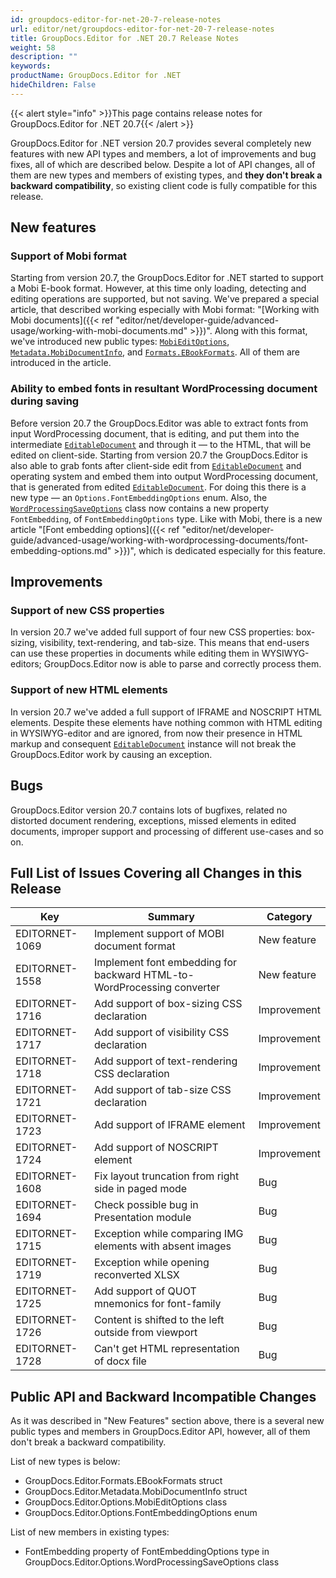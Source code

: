 ```yaml
---
id: groupdocs-editor-for-net-20-7-release-notes
url: editor/net/groupdocs-editor-for-net-20-7-release-notes
title: GroupDocs.Editor for .NET 20.7 Release Notes
weight: 58
description: ""
keywords: 
productName: GroupDocs.Editor for .NET
hideChildren: False
---
```

{{< alert style="info" >}}This page contains release notes for GroupDocs.Editor for .NET 20.7{{< /alert >}}

GroupDocs.Editor for .NET version 20.7 provides several completely new features with new API types and members, a lot of improvements and bug fixes, all of which are described below. Despite a lot of API changes, all of them are new types and members of existing types, and **they don't break a backward compatibility**, so existing client code is fully compatible for this release.

## New features

### Support of Mobi format

Starting from version 20.7, the GroupDocs.Editor for .NET started to support a Mobi E-book format. However, at this time only loading, detecting and editing operations are supported, but not saving. We've prepared a special article, that described working especially with Mobi format: "[Working with Mobi documents]({{< ref "editor/net/developer-guide/advanced-usage/working-with-mobi-documents.md" >}})". Along with this format, we've introduced new public types: [`MobiEditOptions`](https://apireference.groupdocs.com/editor/net/groupdocs.editor.options/mobieditoptions), [`Metadata.MobiDocumentInfo`](https://apireference.groupdocs.com/editor/net/groupdocs.editor.metadata/mobidocumentinfo), and [`Formats.EBookFormats`](https://apireference.groupdocs.com/editor/net/groupdocs.editor.formats/ebookformats). All of them are introduced in the article.

### Ability to embed fonts in resultant WordProcessing document during saving

Before version 20.7 the GroupDocs.Editor was able to extract fonts from input WordProcessing document, that is editing, and put them into the intermediate [`EditableDocument`](https://apireference.groupdocs.com/net/editor/groupdocs.editor/editabledocument) and through it — to the HTML, that will be edited on client-side. Starting from version 20.7 the GroupDocs.Editor is also able to grab fonts after client-side edit from [`EditableDocument`](https://apireference.groupdocs.com/net/editor/groupdocs.editor/editabledocument) and operating system and embed them into output WordProcessing document, that is generated from edited [`EditableDocument`](https://apireference.groupdocs.com/net/editor/groupdocs.editor/editabledocument). For doing this there is a new type — an `Options.FontEmbeddingOptions` enum. Also, the [`WordProcessingSaveOptions`](https://apireference.groupdocs.com/net/editor/groupdocs.editor.options/wordprocessingsaveoptions) class now contains a new property `FontEmbedding`, of `FontEmbeddingOptions` type. Like with Mobi, there is a new article "[Font embedding options]({{< ref "editor/net/developer-guide/advanced-usage/working-with-wordprocessing-documents/font-embedding-options.md" >}})", which is dedicated especially for this feature.

## Improvements

### Support of new CSS properties

In version 20.7 we've added full support of four new CSS properties: box-sizing, visibility, text-rendering, and tab-size. This means that end-users can use these properties in documents while editing them in WYSIWYG-editors; GroupDocs.Editor now is able to parse and correctly process them.

### Support of new HTML elements

In version 20.7 we've added a full support of IFRAME and NOSCRIPT HTML elements. Despite these elements have nothing common with HTML editing in WYSIWYG-editor and are ignored, from now their presence in HTML markup and consequent [`EditableDocument`](https://apireference.groupdocs.com/net/editor/groupdocs.editor/editabledocument) instance will not break the GroupDocs.Editor work by causing an exception.

## Bugs

GroupDocs.Editor version 20.7 contains lots of bugfixes, related no distorted document rendering, exceptions, missed elements in edited documents, improper support and processing of different use-cases and so on.

## Full List of Issues Covering all Changes in this Release

| Key | Summary | Category |
| --- | --- | --- |
| EDITORNET-1069 | Implement support of MOBI document format | New feature |
| EDITORNET-1558 | Implement font embedding for backward HTML-to-WordProcessing converter | New feature |
| EDITORNET-1716 | Add support of box-sizing CSS declaration | Improvement |
| EDITORNET-1717 | Add support of visibility CSS declaration | Improvement |
| EDITORNET-1718 | Add support of text-rendering CSS declaration | Improvement |
| EDITORNET-1721 | Add support of tab-size CSS declaration | Improvement |
| EDITORNET-1723 | Add support of IFRAME element | Improvement |
| EDITORNET-1724 | Add support of NOSCRIPT element | Improvement |
| EDITORNET-1608 | Fix layout truncation from right side in paged mode | Bug |
| EDITORNET-1694 | Check possible bug in Presentation module | Bug |
| EDITORNET-1715 | Exception while comparing IMG elements with absent images | Bug |
| EDITORNET-1719 | Exception while opening reconverted XLSX | Bug |
| EDITORNET-1725 | Add support of QUOT mnemonics for font-family | Bug |
| EDITORNET-1726 | Content is shifted to the left outside from viewport | Bug |
| EDITORNET-1728 | Can't get HTML representation of docx file | Bug |

## Public API and Backward Incompatible Changes

As it was described in "New Features" section above, there is a several new public types and members in GroupDocs.Editor API, however, all of them don't break a backward compatibility.

List of new types is below:
* GroupDocs.Editor.Formats.EBookFormats struct
* GroupDocs.Editor.Metadata.MobiDocumentInfo struct
* GroupDocs.Editor.Options.MobiEditOptions class
* GroupDocs.Editor.Options.FontEmbeddingOptions enum

List of new members in existing types:
* FontEmbedding property of FontEmbeddingOptions type in GroupDocs.Editor.Options.WordProcessingSaveOptions class


